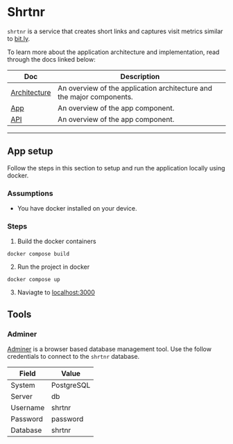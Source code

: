 # Shrtnr

`shrtnr` is a service that creates short links and captures visit metrics similar to [bit.ly](https://bitly.com/).

To learn more about the application architecture and implementation, read through the docs linked below:

| Doc | Description |
|---|---|
| [Architecture](docs/ARCHITECTURE.md) | An overview of the application architecture and the major components. |
| [App](docs/APP.md) | An overview of the app component. |
| [API](docs/API.md) | An overview of the app component. |


---


## App setup

Follow the steps in this section to setup and run the application locally using docker.

### Assumptions
- You have docker installed on your device.

### Steps

1. Build the docker containers
```
docker compose build
```

2. Run the project in docker
```
docker compose up
```

3. Naviagte to [localhost:3000](localhost:3000)

## Tools

### Adminer

[Adminer](https://www.adminer.org/) is a browser based database management tool.  Use the follow credentials to connect to the `shrtnr` database.

| Field | Value |
|---|---|
| System | PostgreSQL |
| Server | db |
| Username | shrtnr |
| Password | password |
| Database | shrtnr |
